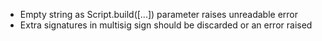 
- Empty string as Script.build([...]) parameter raises unreadable error
- Extra signatures in multisig sign should be discarded or an error raised
